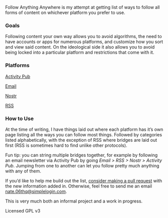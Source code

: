 Follow Anything Anywhere is my attempt at getting list of ways to follow all forms of content on whichever platform you prefer to use.

### Goals
Following content your own way allows you to avoid algorithms, the need to have accounts or apps for numerous platforms, and customize how you sort and view said content. On the ideological side it also allows you to avoid being locked into a particular platform and restrictions that come with it.

### Platforms

[Activity Pub](https://0n4t3.github.io/FollowAnythingAnywhere/activitypub)

[Email](https://0n4t3.github.io/FollowAnythingAnywhere/email)

[Nostr](https://0n4t3.github.io/FollowAnythingAnywhere/nostr)

[RSS](https://0n4t3.github.io/FollowAnythingAnywhere/rss)

### How to Use
At the time of writing, I have things laid out where each platform has it’s own page listing all the ways you can follow most things. Followed by categories listed alphabetically, with the exception of RSS where bridges are laid out first (RSS is sometimes hard to find unlike other protocols).

Fun tip: you can string multiple bridges together, for example by following an email newsletter via Activity Pub by going *Email > RSS > Nostr > Activity Pub*. Jumping from one to another can let you follow pretty much anything with any of them.

If you’d like to help me build out the list, [consider making a pull request](https://github.com/0n4t3/followanythinganywhere) with the new information added in. Otherwise, feel free to send me an email nate.06thq@simplelogin.com.

This is very much both an informal project and a work in progress.

Licensed GPL v3
